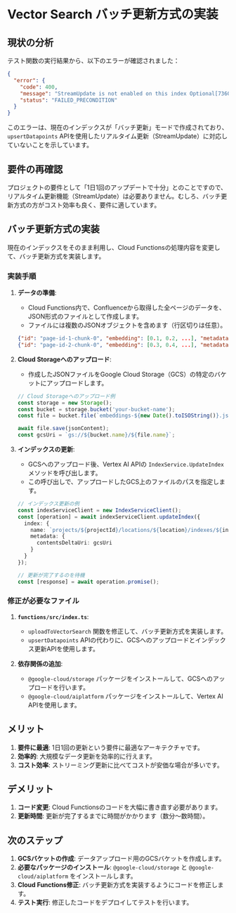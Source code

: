 # Vector Search バッチ更新方式の実装

## 現状の分析

テスト関数の実行結果から、以下のエラーが確認されました：

```json
{
  "error": {
    "code": 400,
    "message": "StreamUpdate is not enabled on this index Optional[7360896096425476096].",
    "status": "FAILED_PRECONDITION"
  }
}
```

このエラーは、現在のインデックスが「バッチ更新」モードで作成されており、`upsertDatapoints` APIを使用したリアルタイム更新（StreamUpdate）に対応していないことを示しています。

## 要件の再確認

プロジェクトの要件として「1日1回のアップデートで十分」とのことですので、リアルタイム更新機能（StreamUpdate）は必要ありません。むしろ、バッチ更新方式の方がコスト効率も良く、要件に適しています。

## バッチ更新方式の実装

現在のインデックスをそのまま利用し、Cloud Functionsの処理内容を変更して、バッチ更新方式を実装します。

### 実装手順

1. **データの準備**:
   - Cloud Functions内で、Confluenceから取得した全ページのデータを、JSON形式のファイルとして作成します。
   - ファイルには複数のJSONオブジェクトを含めます（行区切りは任意）。

   ```json
   {"id": "page-id-1-chunk-0", "embedding": [0.1, 0.2, ...], "metadata": {"title": "タイトル1", "content": "内容1"}}
   {"id": "page-id-2-chunk-0", "embedding": [0.3, 0.4, ...], "metadata": {"title": "タイトル2", "content": "内容2"}}
   ```

2. **Cloud Storageへのアップロード**:
   - 作成したJSONファイルをGoogle Cloud Storage（GCS）の特定のバケットにアップロードします。

   ```typescript
   // Cloud Storageへのアップロード例
   const storage = new Storage();
   const bucket = storage.bucket('your-bucket-name');
   const file = bucket.file(`embeddings-${new Date().toISOString()}.json`);
   
   await file.save(jsonContent);
   const gcsUri = `gs://${bucket.name}/${file.name}`;
   ```

3. **インデックスの更新**:
   - GCSへのアップロード後、Vertex AI APIの `IndexService.UpdateIndex` メソッドを呼び出します。
   - この呼び出しで、アップロードしたGCS上のファイルのパスを指定します。

   ```typescript
   // インデックス更新の例
   const indexServiceClient = new IndexServiceClient();
   const [operation] = await indexServiceClient.updateIndex({
     index: {
       name: `projects/${projectId}/locations/${location}/indexes/${indexId}`,
       metadata: {
         contentsDeltaUri: gcsUri
       }
     }
   });
   
   // 更新が完了するのを待機
   const [response] = await operation.promise();
   ```

### 修正が必要なファイル

1. **`functions/src/index.ts`**:
   - `uploadToVectorSearch` 関数を修正して、バッチ更新方式を実装します。
   - `upsertDatapoints` APIの代わりに、GCSへのアップロードとインデックス更新APIを使用します。

2. **依存関係の追加**:
   - `@google-cloud/storage` パッケージをインストールして、GCSへのアップロードを行います。
   - `@google-cloud/aiplatform` パッケージをインストールして、Vertex AI APIを使用します。

## メリット

1. **要件に最適**: 1日1回の更新という要件に最適なアーキテクチャです。
2. **効率的**: 大規模なデータ更新を効率的に行えます。
3. **コスト効率**: ストリーミング更新に比べてコストが安価な場合が多いです。

## デメリット

1. **コード変更**: Cloud Functionsのコードを大幅に書き直す必要があります。
2. **更新時間**: 更新が完了するまでに時間がかかります（数分〜数時間）。

## 次のステップ

1. **GCSバケットの作成**: データアップロード用のGCSバケットを作成します。
2. **必要なパッケージのインストール**: `@google-cloud/storage` と `@google-cloud/aiplatform` をインストールします。
3. **Cloud Functions修正**: バッチ更新方式を実装するようにコードを修正します。
4. **テスト実行**: 修正したコードをデプロイしてテストを行います。
